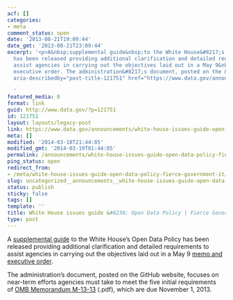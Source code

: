 ```yaml
---
acf: []
categories:
- meta
comment_status: open
date: '2013-08-21T19:09:44'
date_gmt: '2013-08-21T23:09:44'
excerpt: '<p>A&nbsp;supplemental guide&nbsp;to the White House&#8217;s Open Data Policy
  has been released providing additional clarification and detailed requirements to
  assist agencies in carrying out the objectives laid out in a May 9&nbsp;memo and
  executive order. The administration&#8217;s document, posted on the &hellip; <a
  aria-describedby="post-title-121751" href="https://www.data.gov/announcements/white-house-issues-guide-open-data-policy-fierce-government-it">Continued</a></p>

  '
featured_media: 0
format: link
guid: http://www.data.gov/?p=121751
id: 121751
layout: layouts/legacy-post
link: https://www.data.gov/announcements/white-house-issues-guide-open-data-policy-fierce-government-it
meta: []
modified: '2014-03-18T21:44:05'
modified_gmt: '2014-03-19T01:44:05'
permalink: /announcements/white-house-issues-guide-open-data-policy-fierce-government-it/
ping_status: open
redirect_from:
- /meta/white-house-issues-guide-open-data-policy-fierce-government-it/
slug: uncategorized__announcements__white-house-issues-guide-open-data-policy-fierce-government-it
status: publish
sticky: false
tags: []
template: ''
title: White House issues guide &#8230; Open Data Policy | Fierce Government IT
type: post
---
```

A [supplemental guide](http://project-open-data.github.io/implementation-guide/) to the White House’s Open Data Policy has been released providing additional clarification and detailed requirements to assist agencies in carrying out the objectives laid out in a May 9 [memo and executive order](http://www.fiercegovernmentit.com/story/white-house-releases-open-data-policy/2013-05-09).


The administration’s document, posted on the GitHub website, focuses on near-term efforts agencies must take to meet the five initial requirements of [OMB Memorandum M-13-13](http://www.whitehouse.gov) (.pdf), which are due November 1, 2013.


